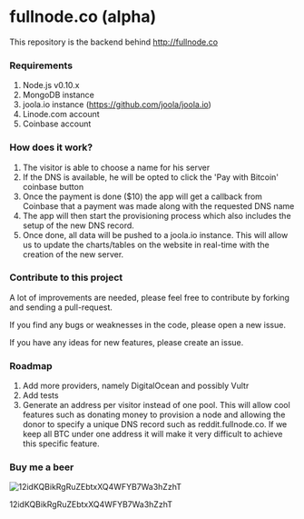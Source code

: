 # fullnode.co (alpha)

This repository is the backend behind http://fullnode.co

### Requirements

1. Node.js v0.10.x
2. MongoDB instance
3. joola.io instance (https://github.com/joola/joola.io)
4. Linode.com account
5. Coinbase account

### How does it work?

1. The visitor is able to choose a name for his server
2. If the DNS is available, he will be opted to click the 'Pay with Bitcoin' coinbase button
3. Once the payment is done ($10) the app will get a callback from Coinbase that a payment was made along with the requested DNS name
4. The app will then start the provisioning process which also includes the setup of the new DNS record.
5. Once done, all data will be pushed to a joola.io instance. This will allow us to update the charts/tables on the website in real-time with the creation of the new server.


### Contribute to this project

A lot of improvements are needed, please feel free to contribute by forking and sending a pull-request.

If you find any bugs or weaknesses in the code, please open a new issue.

If you have any ideas for new features, please create an issue.

### Roadmap

1. Add more providers, namely DigitalOcean and possibly Vultr
2. Add tests
3. Generate an address per visitor instead of one pool. This will allow cool features such as donating money to provision a node and allowing the donor to specify a unique DNS record such as reddit.fullnode.co. If we keep all BTC under one address it will make it very difficult to achieve this specific feature.


### Buy me a beer

![12idKQBikRgRuZEbtxXQ4WFYB7Wa3hZzhT](http://i.imgur.com/HHQkm9t.png)

12idKQBikRgRuZEbtxXQ4WFYB7Wa3hZzhT
